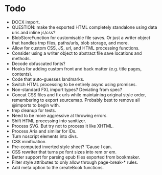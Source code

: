 # Todo

* DOCX import.
* QUESTION: make the exported HTML completely standalone using data uris and inline js/css?
* BlobStoreFunction for customisable file saves. Or just a writer object that handles tmp files, paths/urls, blob storage, and more.
* Allow for custom CSS, JS, url, and HTML processing functions.
* Consider using a writer object to abstract file save locations and methods.
* Decode obfuscated fonts?
* Hooks for adding custom front and back matter (e.g. title pages, contents).
* Code that auto-guesses landmarks.
* Switch HTML processing to be entirely async using promises.
* Non-standard FXL import types? Deviating from spec?
* Concat CSS files and fix urls while maintaining original style order, remembering to export sourcemap. Probably best to remove all @imports to begin with.
* tmp cleanup for tests.
* Need to be more aggressive at throwing errors.
* Shift HTML processing into sanitizer.
* Process SVG. But try not to process it like XHTML.
* Process Aria and similar for IDs.
* Turn noscript elements into divs.
* CSS minification.
* Pre-computed inverted style sheet? 'Cause I can.
* CSS rewriter that turns px font sizes into rem or em.
* Better support for parsing epub files exported from bookmaker.
* Filter style attributes to only allow through page-break-* rules.
* Add meta option to the createBook functions.

